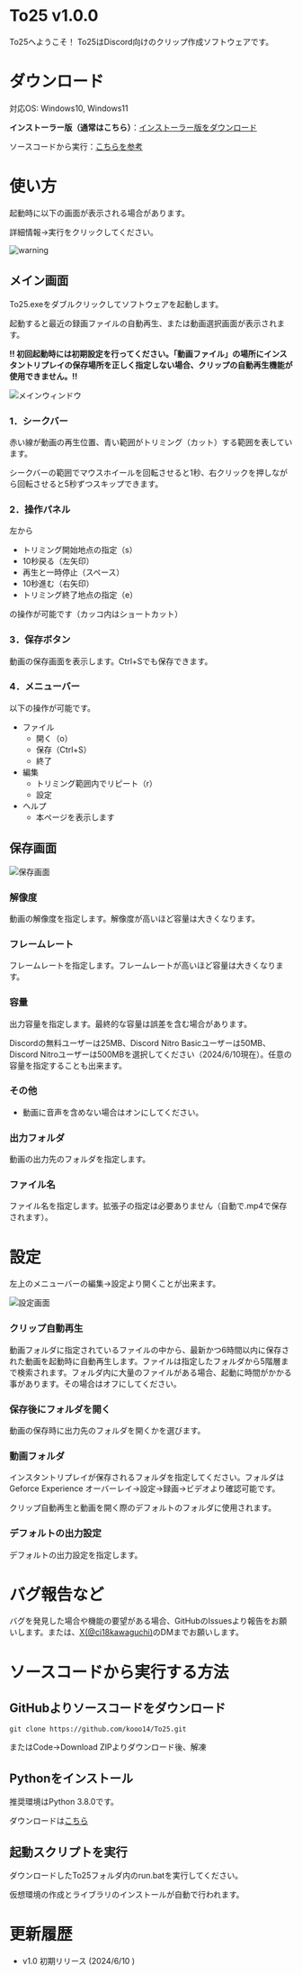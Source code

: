 # To25 v1.0.0
To25へようこそ！
To25はDiscord向けのクリップ作成ソフトウェアです。

# ダウンロード
対応OS: Windows10, Windows11

**インストーラー版（通常はこちら）**：[インストーラー版をダウンロード](https://github.com/kooo14/To25/releases/download/v1.0.0/To25-Windows-Installer.exe)

ソースコードから実行：[こちらを参考](#ソースコードから実行する方法)

# 使い方
起動時に以下の画面が表示される場合があります。

詳細情報→実行をクリックしてください。

![warning](description/warning.png)
## メイン画面
To25.exeをダブルクリックしてソフトウェアを起動します。

起動すると最近の録画ファイルの自動再生、または動画選択画面が表示されます。

**!! 初回起動時には初期設定を行ってください。「動画ファイル」の場所にインスタントリプレイの保存場所を正しく指定しない場合、クリップの自動再生機能が使用できません。!!**

![メインウィンドウ](description/main.png)

### 1．シークバー

赤い線が動画の再生位置、青い範囲がトリミング（カット）する範囲を表しています。

シークバーの範囲でマウスホイールを回転させると1秒、右クリックを押しながら回転させると5秒ずつスキップできます。

### 2．操作パネル

左から
* トリミング開始地点の指定（s）
* 10秒戻る（左矢印）
* 再生と一時停止（スペース）
* 10秒進む（右矢印）
* トリミング終了地点の指定（e）

の操作が可能です（カッコ内はショートカット）

### 3．保存ボタン
動画の保存画面を表示します。Ctrl+Sでも保存できます。

### 4．メニューバー
以下の操作が可能です。
- ファイル
    - 開く（o）
    - 保存（Ctrl+S）
    - 終了
- 編集
    - トリミング範囲内でリピート（r）
    - 設定
- ヘルプ
    - 本ページを表示します

## 保存画面
![保存画面](description/save.png)

### 解像度
動画の解像度を指定します。解像度が高いほど容量は大きくなります。

### フレームレート
フレームレートを指定します。フレームレートが高いほど容量は大きくなります。

### 容量
出力容量を指定します。最終的な容量は誤差を含む場合があります。

Discordの無料ユーザーは25MB、Discord Nitro Basicユーザーは50MB、Discord Nitroユーザーは500MBを選択してください（2024/6/10現在）。任意の容量を指定することも出来ます。

### その他
* 動画に音声を含めない場合はオンにしてください。

### 出力フォルダ
動画の出力先のフォルダを指定します。

### ファイル名
ファイル名を指定します。拡張子の指定は必要ありません（自動で.mp4で保存されます）。


# 設定
左上のメニューバーの編集→設定より開くことが出来ます。

![設定画面](description/setting.png)

### クリップ自動再生
動画フォルダに指定されているファイルの中から、最新かつ6時間以内に保存された動画を起動時に自動再生します。ファイルは指定したフォルダから5階層まで検索されます。フォルダ内に大量のファイルがある場合、起動に時間がかかる事があります。その場合はオフにしてください。

### 保存後にフォルダを開く
動画の保存時に出力先のフォルダを開くかを選びます。

### 動画フォルダ
インスタントリプレイが保存されるフォルダを指定してください。フォルダはGeforce Experience オーバーレイ→設定→録画→ビデオより確認可能です。

クリップ自動再生と動画を開く際のデフォルトのフォルダに使用されます。

### デフォルトの出力設定
デフォルトの出力設定を指定します。

# バグ報告など
バグを発見した場合や機能の要望がある場合、GitHubのIssuesより報告をお願いします。または、[X(@ci18kawaguchi)](https://x.com/ci18kawaguchi)のDMまでお願いします。

# ソースコードから実行する方法
## GitHubよりソースコードをダウンロード

```
git clone https://github.com/kooo14/To25.git
```
またはCode→Download ZIPよりダウンロード後、解凍
## Pythonをインストール
推奨環境はPython 3.8.0です。

ダウンロードは[こちら](https://www.python.org/ftp/python/3.8.0/python-3.8.0-amd64.exe)

## 起動スクリプトを実行
ダウンロードしたTo25フォルダ内のrun.batを実行してください。

仮想環境の作成とライブラリのインストールが自動で行われます。

# 更新履歴
* v1.0 初期リリース (2024/6/10 )
